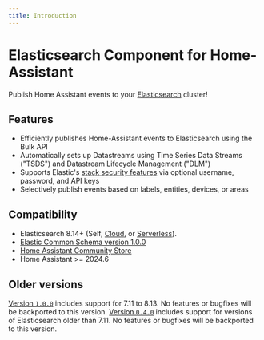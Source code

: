 ```yaml
---
title: Introduction
---
```

# Elasticsearch Component for Home-Assistant

Publish Home Assistant events to your [Elasticsearch](https://elastic.co) cluster!

## Features

- Efficiently publishes Home-Assistant events to Elasticsearch using the Bulk API
- Automatically sets up Datastreams using Time Series Data Streams ("TSDS") and Datastream Lifecycle Management ("DLM")
- Supports Elastic's [stack security features](https://www.elastic.co/elastic-stack/security) via optional username, password, and API keys
- Selectively publish events based on labels, entities, devices, or areas

## Compatibility

- Elasticsearch 8.14+ (Self, [Cloud](https://www.elastic.co/cloud), or [Serverless](https://www.elastic.co/docs/current/serverless)).
- [Elastic Common Schema version 1.0.0](https://github.com/elastic/ecs/releases/tag/v1.0.0)
- [Home Assistant Community Store](https://github.com/custom-components/hacs)
- Home Assistant >= 2024.6

## Older versions

[Version `1.0.0`](https://github.com/legrego/homeassistant-elasticsearch/releases/tag/v1.0.0) includes support for 7.11 to 8.13. No features or bugfixes will be backported to this version.
[Version `0.4.0`](https://github.com/legrego/homeassistant-elasticsearch/releases/tag/v0.4.0) includes support for versions of Elasticsearch older than 7.11. No features or bugfixes will be backported to this version.
